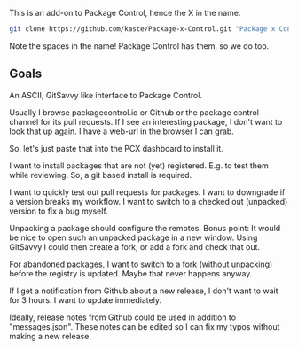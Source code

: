 This is an add-on to Package Control, hence the X in the name.

```bash
git clone https://github.com/kaste/Package-x-Control.git "Package x Control"
```

Note the spaces in the name!  Package Control has them, so we do too.

## Goals

An ASCII, GitSavvy like interface to Package Control.

Usually I browse packagecontrol.io or Github or the package control channel
for its pull requests.  If I see an interesting package, I don't want to
look that up again.  I have a web-url in the browser I can grab.

So, let's just paste that into the PCX dashboard to install it.

I want to install packages that are not (yet) registered.  E.g. to test them
while reviewing.  So, a git based install is required.

I want to quickly test out pull requests for packages.  I want to downgrade
if a version breaks my workflow.  I want to switch to a checked out (unpacked)
version to fix a bug myself.

Unpacking a package should configure the remotes.
Bonus point:  It would be nice to open such an unpacked package in a new
window. Using GitSavvy I could then create a fork, or add a fork and check
that out.

For abandoned packages, I want to switch to a fork (without unpacking) before
the registry is updated.  Maybe that never happens anyway.

If I get a notification from Github about a new release, I don't want to wait
for 3 hours.  I want to update immediately.

Ideally, release notes from Github could be used in addition to "messages.json".
These notes can be edited so I can fix my typos without making a new release.



